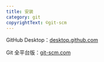 ```yaml
---
title: 安装
category: git
copyrightText: ©git-scm
---
```


GitHub Desktop：[desktop.github.com](https://desktop.github.com/)

Git 全平台版：[git-scm.com](https://git-scm.com/)